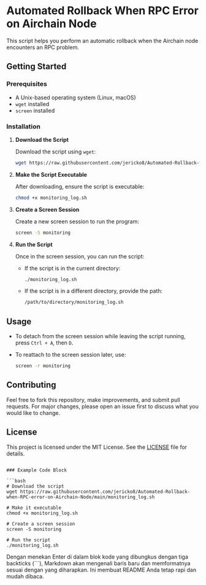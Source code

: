 # Automated Rollback When RPC Error on Airchain Node

This script helps you perform an automatic rollback when the Airchain node encounters an RPC problem.

## Getting Started

### Prerequisites

- A Unix-based operating system (Linux, macOS)
- `wget` installed
- `screen` installed

### Installation

1. **Download the Script**

   Download the script using `wget`:

   ```bash
   wget https://raw.githubusercontent.com/jericko8/Automated-Rollback-when-RPC-error-on-Airchain-Node/main/monitoring_log.sh
   ```

2. **Make the Script Executable**

   After downloading, ensure the script is executable:

   ```bash
   chmod +x monitoring_log.sh
   ```

3. **Create a Screen Session**

   Create a new screen session to run the program:

   ```bash
   screen -S monitoring
   ```

4. **Run the Script**

   Once in the screen session, you can run the script:

   - If the script is in the current directory:

     ```bash
     ./monitoring_log.sh
     ```

   - If the script is in a different directory, provide the path:

     ```bash
     /path/to/directory/monitoring_log.sh
     ```

## Usage

- To detach from the screen session while leaving the script running, press `Ctrl + A`, then `D`.
- To reattach to the screen session later, use:

  ```bash
  screen -r monitoring
  ```

## Contributing

Feel free to fork this repository, make improvements, and submit pull requests. For major changes, please open an issue first to discuss what you would like to change.

## License

This project is licensed under the MIT License. See the [LICENSE](LICENSE) file for details.
```

### Example Code Block

```bash
# Download the script
wget https://raw.githubusercontent.com/jericko8/Automated-Rollback-when-RPC-error-on-Airchain-Node/main/monitoring_log.sh

# Make it executable
chmod +x monitoring_log.sh

# Create a screen session
screen -S monitoring

# Run the script
./monitoring_log.sh
```

Dengan menekan Enter di dalam blok kode yang dibungkus dengan tiga backticks (```), Markdown akan mengenali baris baru dan memformatnya sesuai dengan yang diharapkan. Ini membuat README Anda tetap rapi dan mudah dibaca.
